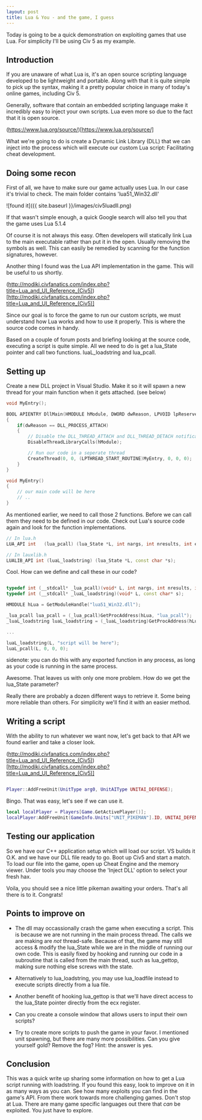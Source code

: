 ```yaml
---
layout: post
title: Lua & You - and the game, I guess
---
```


Today is going to be a quick demonstration on exploiting games that use Lua. For simplicity I'll be using Civ 5 as my example.

## Introduction

If you are unaware of what Lua is, it's an open source scripting language developed to be lightweight and portable. Along with that it is quite simple to pick up the syntax, making it a pretty popular choice in many of today's online games, including Civ 5.

Generally, software that contain an embedded scripting language make it incredibly easy to inject your own scripts. Lua even more so due to the fact that it is open source.

(https://www.lua.org/source/)[https://www.lua.org/source/]

What we're going to do is create a Dynamic Link Library (DLL) that we can inject into the process which will execute our custom Lua script: Facilitating cheat development.

## Doing some recon

First of all, we have to make sure our game actually uses Lua. In our case it's trivial to check. The main folder contains 'lua51_Win32.dll'

![found it]({{ site.baseurl }}/images/civ5luadll.png)

If that wasn't simple enough, a quick Google search will also tell you that the game uses Lua 5.1.4

Of course it is not always this easy. Often developers will statically link Lua to the main executable rather than put it in the open. Usually removing the symbols as well. This can easily be remedied by scanning for the function signatures, however.

Another thing I found was the Lua API implementation in the game. This will be useful to us shortly.

(http://modiki.civfanatics.com/index.php?title=Lua_and_UI_Reference_(Civ5))[http://modiki.civfanatics.com/index.php?title=Lua_and_UI_Reference_(Civ5)]

Since our goal is to force the game to run our custom scripts, we must understand how Lua works and how to use it properly. This is where the source code comes in handy.

Based on a couple of forum posts and briefing looking at the source code, executing a script is quite simple. All we need to do is get a lua_State pointer and call two functions. luaL\_loadstring and lua\_pcall.

## Setting up

Create a new DLL project in Visual Studio. Make it so it will spawn a new thread for your main function when it gets attached. (see below)

```C++
void MyEntry();

BOOL APIENTRY DllMain(HMODULE hModule, DWORD dwReason, LPVOID lpReserved)
{
	if(dwReason == DLL_PROCESS_ATTACH)
	{
		// Disable the DLL_THREAD_ATTACH and DLL_THREAD_DETACH notification calls.
		DisableThreadLibraryCalls(hModule);

		// Run our code in a seperate thread
		CreateThread(0, 0, (LPTHREAD_START_ROUTINE)MyEntry, 0, 0, 0);
	}
}

void MyEntry()
{
	// our main code will be here
	// ..
}

```

As mentioned earlier, we need to call those 2 functions. Before we can call them they need to be defined in our code. Check out Lua's source code again and look for the function implementations.

```C++
// In lua.h
LUA_API int   (lua_pcall) (lua_State *L, int nargs, int nresults, int errfunc);

// In lauxlib.h
LUALIB_API int (luaL_loadstring) (lua_State *L, const char *s);

```

Cool. How can we define and call these in our code?

```C++

typedef int (__stdcall* _lua_pcall)(void* L, int nargs, int nresults, int errfunc);
typedef int (__stdcall* _luaL_loadstring)(void* L, const char* s);

HMODULE hLua = GetModuleHandle("lua51_Win32.dll");

_lua_pcall lua_pcall = (_lua_pcall)GetProcAddress(hLua, "lua_pcall");
_luaL_loadstring luaL_loadstring = (_luaL_loadstring)GetProcAddress(hLua, "luaL_loadstring");

...

luaL_loadstring(L, "script will be here");
luaL_pcall(L, 0, 0, 0);

```

sidenote: you can do this with any exported function in any process, as long as your code is running in the same process.

Awesome. That leaves us with only one more problem. How do we get the lua_State parameter?

Really there are probably a dozen different ways to retrieve it. Some being more reliable than others. For simplicity we'll find it with an easier method.

## Writing a script

With the ability to run whatever we want now, let's get back to that API we found earlier and take a closer look.

(http://modiki.civfanatics.com/index.php?title=Lua_and_UI_Reference_(Civ5))[http://modiki.civfanatics.com/index.php?title=Lua_and_UI_Reference_(Civ5)]

```lua

Player::AddFreeUnit(UnitType arg0, UnitAIType UNITAI_DEFENSE);

```

Bingo. That was easy, let's see if we can use it.

```lua
local localPlayer = Players[Game.GetActivePlayer()];
localPlayer:AddFreeUnit(GameInfo.Units["UNIT_PIKEMAN"].ID, UNITAI_DEFENSE);
```

## Testing our application

So we have our C++ application setup which will load our script. VS builds it O.K. and we have our DLL file ready to go. Boot up Civ5 and start a match. To load our file into the game, open up Cheat Engine and the memory viewer. Under tools you may choose the 'Inject DLL' option to select your fresh hax. 

Voila, you should see a nice little pikeman awaiting your orders. That's all there is to it. Congrats!

## Points to improve on

+ The dll may occassionally crash the game when executing a script. This is because we are not running in the main process thread. The calls we are making are _not_ thread-safe. Because of that, the game may still access & modify the lua\_State while we are in the middle of running our own code. This is easily fixed by hooking and running our code in a subroutine that is called from the main thread, such as lua\_gettop, making sure nothing else screws with the state.

+ Alternatively to lua\_loadstring, you may use lua\_loadfile instead to execute scripts directly from a lua file.

+ Another benefit of hooking lua\_gettop is that we'll have direct access to the lua\_State pointer directly from the ecx register.

+ Can you create a console window that allows users to input their own scripts?

+ Try to create more scripts to push the game in your favor. I mentioned unit spawning, but there are many more possibilities. Can you give yourself gold? Remove the fog? Hint: the answer is yes.

## Conclusion

This was a quick write up sharing some information on how to get a Lua script running with loadstring. If you found this easy, look to improve on it in as many ways as you can. See how many exploits you can find in the game's API. From there work towards more challenging games. Don't stop at Lua. There are many game specific languages out there that _can_ be exploited. You just have to explore.